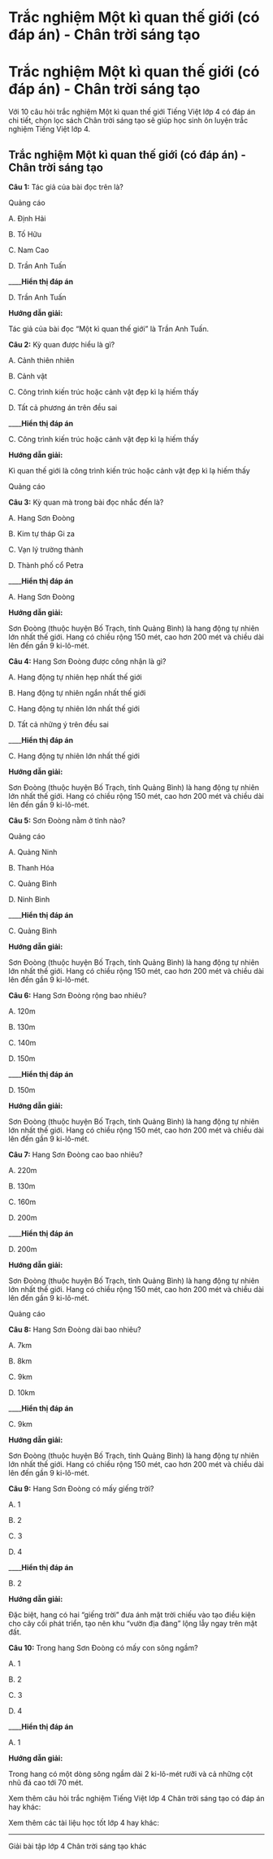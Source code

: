 # Trắc nghiệm Một kì quan thế giới (có đáp án) - Chân trời sáng tạo

# Trắc nghiệm Một kì quan thế giới (có đáp án) - Chân trời sáng tạo

Với 10 câu hỏi trắc nghiệm Một kì quan thế giới Tiếng Việt lớp 4 có đáp án chi tiết, chọn lọc sách Chân trời sáng tạo sẽ giúp học sinh ôn luyện trắc nghiệm Tiếng Việt lớp 4.

## Trắc nghiệm Một kì quan thế giới (có đáp án) - Chân trời sáng tạo

**Câu 1:** Tác giả của bài đọc trên là?

Quảng cáo

A. Định Hải

B. Tố Hữu

C. Nam Cao

D. Trần Anh Tuấn 

____**Hiển thị đáp án**

D. Trần Anh Tuấn 

**Hướng dẫn giải:**

Tác giả của bài đọc “Một kì quan thế giới” là Trần Anh Tuấn. 

**Câu 2:** Kỳ quan được hiểu là gì?

A. Cảnh thiên nhiên

B. Cảnh vật

C. Công trình kiến trúc hoặc cảnh vật đẹp kì lạ hiếm thấy

D. Tất cả phương án trên đều sai

____**Hiển thị đáp án**

C. Công trình kiến trúc hoặc cảnh vật đẹp kì lạ hiếm thấy

**Hướng dẫn giải:**

Kì quan thế giới là công trình kiến trúc hoặc cảnh vật đẹp kì lạ hiếm thấy

Quảng cáo

**Câu 3:** Kỳ quan mà trong bài đọc nhắc đến là?

A. Hang Sơn Đoòng

B. Kim tự tháp Gi za

C. Vạn lý trường thành

D. Thành phố cổ Petra

____**Hiển thị đáp án**

A. Hang Sơn Đoòng

**Hướng dẫn giải:**

Sơn Đoòng (thuộc huyện Bố Trạch, tỉnh Quảng Bình) là hang động tự nhiên lớn nhất thế giới. Hang có chiều rộng 150 mét, cao hơn 200 mét và chiều dài lên đến gần 9 ki-lô-mét.

**Câu 4:** Hang Sơn Đoòng được công nhận là gì?

A. Hang động tự nhiên hẹp nhất thế giới

B. Hang động tự nhiên ngắn nhất thế giới

C. Hang động tự nhiên lớn nhất thế giới

D. Tất cả những ý trên đều sai 

____**Hiển thị đáp án**

C. Hang động tự nhiên lớn nhất thế giới

**Hướng dẫn giải:**

Sơn Đoòng (thuộc huyện Bố Trạch, tỉnh Quảng Bình) là hang động tự nhiên lớn nhất thế giới. Hang có chiều rộng 150 mét, cao hơn 200 mét và chiều dài lên đến gần 9 ki-lô-mét.

**Câu 5:** Sơn Đoòng nằm ở tỉnh nào?

Quảng cáo

A. Quảng Ninh

B. Thanh Hóa

C. Quảng Bình

D. Ninh Bình 

____**Hiển thị đáp án**

C. Quảng Bình

**Hướng dẫn giải:**

Sơn Đoòng (thuộc huyện Bố Trạch, tỉnh Quảng Bình) là hang động tự nhiên lớn nhất thế giới. Hang có chiều rộng 150 mét, cao hơn 200 mét và chiều dài lên đến gần 9 ki-lô-mét.

**Câu 6:** Hang Sơn Đoòng rộng bao nhiêu?

A. 120m

B. 130m

C. 140m

D. 150m 

____**Hiển thị đáp án**

D. 150m 

**Hướng dẫn giải:**

Sơn Đoòng (thuộc huyện Bố Trạch, tỉnh Quảng Bình) là hang động tự nhiên lớn nhất thế giới. Hang có chiều rộng 150 mét, cao hơn 200 mét và chiều dài lên đến gần 9 ki-lô-mét.

**Câu 7:** Hang Sơn Đoòng cao bao nhiêu?

A. 220m

B. 130m

C. 160m

D. 200m

____**Hiển thị đáp án**

D. 200m

**Hướng dẫn giải:**

Sơn Đoòng (thuộc huyện Bố Trạch, tỉnh Quảng Bình) là hang động tự nhiên lớn nhất thế giới. Hang có chiều rộng 150 mét, cao hơn 200 mét và chiều dài lên đến gần 9 ki-lô-mét.

Quảng cáo

**Câu 8:** Hang Sơn Đoòng dài bao nhiêu?

A. 7km

B. 8km

C. 9km

D. 10km 

____**Hiển thị đáp án**

C. 9km

**Hướng dẫn giải:**

Sơn Đoòng (thuộc huyện Bố Trạch, tỉnh Quảng Bình) là hang động tự nhiên lớn nhất thế giới. Hang có chiều rộng 150 mét, cao hơn 200 mét và chiều dài lên đến gần 9 ki-lô-mét.

**Câu 9:** Hang Sơn Đoòng có mấy giếng trời?

A. 1

B. 2 

C. 3

D. 4

____**Hiển thị đáp án**

B. 2 

**Hướng dẫn giải:**

Đặc biệt, hang có hai “giếng trời” đưa ánh mặt trời chiếu vào tạo điều kiện cho cây cối phát triển, tạo nên khu “vườn địa đàng” lộng lẫy ngay trên mặt đất.

**Câu 10:** Trong hang Sơn Đoòng có mấy con sông ngầm?

A. 1

B. 2

C. 3

D. 4

____**Hiển thị đáp án**

A. 1

**Hướng dẫn giải:**

Trong hang có một dòng sông ngầm dài 2 ki-lô-mét rưỡi và cả những cột nhũ đá cao tới 70 mét. 

Xem thêm câu hỏi trắc nghiệm Tiếng Việt lớp 4 Chân trời sáng tạo có đáp án hay khác:

Xem thêm các tài liệu học tốt lớp 4 hay khác:

* * *

Giải bài tập lớp 4 Chân trời sáng tạo khác
